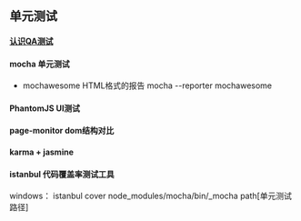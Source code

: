 ## 单元测试

#### [认识QA测试](http://icodeit.org/2016/09/what-should-qa-do-in-a-agile-team/)

#### mocha 单元测试

- mochawesome  HTML格式的报告 mocha --reporter mochawesome




#### PhantomJS UI测试

#### page-monitor dom结构对比


#### karma + jasmine



#### istanbul 代码覆盖率测试工具

windows： istanbul cover node_modules/mocha/bin/_mocha path[单元测试路径]
